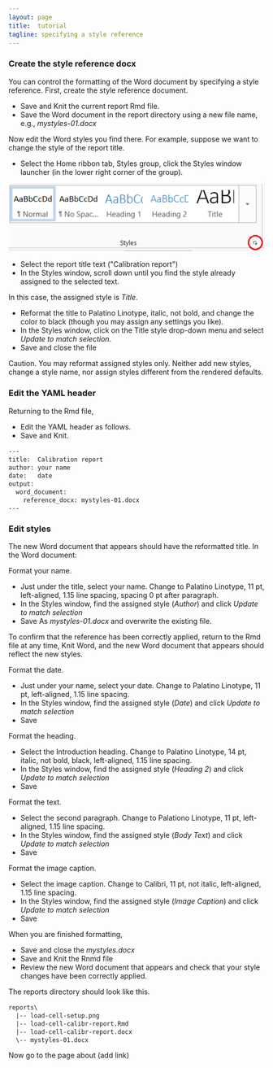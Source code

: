 ```yaml
---
layout: page
title:  tutorial
tagline: specifying a style reference
---
```


### Create the style reference docx 

You can control the formatting of the Word document by specifying a style reference. First, create the style reference document. 

- Save and Knit the current report Rmd file. 
- Save the Word document in the report directory using a new file name, e.g., *mystyles-01.docx* 

Now edit the Word styles you find there. For example, suppose we want to change the style of the report title. 

- Select the Home ribbon tab, Styles group, click the Styles window launcher (in the lower right corner of the group). 

![](../assets/images/styles-bar-02.png) 


- Select the report title text ("Calibration report") 
- In the Styles window, scroll down until you find the style already assigned to the selected text. 

In this case, the assigned style is *Title*. 

- Reformat the title to Palatino Linotype, italic, not bold, and change the color to black (though you may assign any settings you like). 
- In the Styles window, click on the Title style drop-down menu and select *Update to match selection*. 
- Save and close the file

Caution. You may reformat assigned styles only. Neither add new styles, change a style name, nor assign styles different from the rendered defaults. 


### Edit the YAML header 

Returning to the Rmd file, 

- Edit the YAML header as follows. 
- Save and Knit. 

```
---
title:  Calibration report
author: your name
date:   date
output:
  word_document:
    reference_docx: mystyles-01.docx
---
```


### Edit styles   


The new Word document that appears should have the reformatted title. In the Word document: 

Format your name. 

- Just under the title, select your name. Change to Palatino Linotype, 11 pt, left-aligned, 1.15 line spacing, spacing 0 pt after paragraph. 
- In the Styles window, find the assigned style (*Author*) and click *Update to match selection* 
- Save As *mystyles-01.docx* and overwrite the existing file. 

To confirm that the reference has been correctly applied, return to the Rmd file at any time, Knit Word, and the new Word document that appears should reflect the new styles. 

Format the date. 

- Just under your name, select your date. Change to Palatino Linotype, 11 pt, left-aligned, 1.15 line spacing. 
- In the Styles window, find the assigned style (*Date*) and click *Update  to match selection* 
- Save 

Format the heading. 

- Select the Introduction heading. Change to Palatino Linotype, 14 pt, italic, not bold, black, left-aligned, 1.15 line spacing. 
- In the Styles window, find the assigned style (*Heading 2*) and click *Update to match selection* 
- Save 

Format the text.

- Select the second paragraph. Change to Palationo Linotype, 11 pt, left-aligned, 1.15 line spacing. 
- In the Styles window, find the assigned style (*Body Text*) and click *Update to match selection* 
- Save 

Format the image caption.

- Select the image caption. Change to Calibri, 11 pt, not italic, left-aligned, 1.15 line spacing. 
- In the Styles window, find the assigned style (*Image Caption*) and click *Update to match selection* 
- Save 

When you are finished formatting, 

- Save and close the *mystyles.docx* 
- Save and Knit the Rnmd file 
- Review the new Word document that appears and check that your style changes have been correctly applied. 

The reports directory should look like this. 

```
reports\
  |-- load-cell-setup.png
  |-- load-cell-calibr-report.Rmd 
  |-- load-cell-calibr-report.docx
  \-- mystyles-01.docx
```




Now go to the page about (add link)











